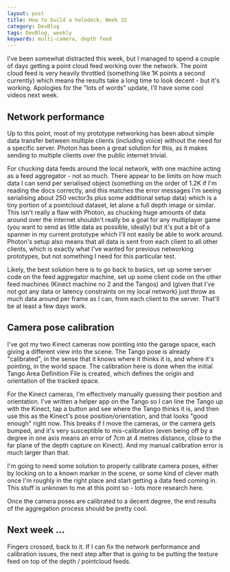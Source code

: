 ```yaml
---
layout: post
title: How to build a holodeck, Week 32
category: DevBlog
tags: DevBlog, weekly
keywords: multi-camera, depth feed
---
```


I've been somewhat distracted this week, but I managed to spend a couple of days
getting a point cloud feed working over the network. The point cloud feed is very heavily throttled
(something like 1K points a second currently) which means the results take a long time
to look decent - but it's working. Apologies for the "lots of words" update, I'll have
some cool videos next week.

## Network performance

Up to this point, most of my prototype networking has been about simple data transfer
between multiple clients (including voice) without the need for a specific server. Photon
has been a great solution for this, as it makes sending to multiple clients over the public
internet trivial.

For chucking data feeds around the local network, with one machine acting as a feed aggregator -
not so much. There appear to be limits on how much data I can send per serialised object (something
on the order of 1.2K if I'm reading the docs correctly, and this matches the error messages
I'm seeing serialising about 250 vector3s plus some additional setup data) which is a tiny
portion of a pointcloud dataset, let alone a full depth image or similar. This isn't really a flaw
with Photon, as chucking huge amounts of data around over the internet shouldn't really be a goal
for any multiplayer game (you want to send as little data as possible, ideally) but it's put a bit
of a spanner in my current prototype which I'll not easily be able to work around. Photon's setup
also means that all data is sent from each client to all other clients, which is exactly what I've
wanted for previous networking prototypes, but not something I need for this particular test.

Likely, the best solution here is to go back to basics, set up some server code on the feed
aggregator machine, set up some client code on the other feed machines (Kinect machine no 2 and
the Tangos) and (given that I've not got any data or latency constraints on my local network) just
throw as much data around per frame as I can, from each client to the server. That'll be at least a few
days work.

## Camera pose calibration

I've got my two Kinect cameras now pointing into the garage space, each giving a different view
into the scene. The Tango pose is already "calibrated", in the sense that it knows where it thinks
it is, and where it's pointing, in the world space. The calibration here is done when the initial Tango
Area Definition File is created, which defines the origin and orientation of the tracked space.

For the Kinect cameras, I'm effectively manually guessing their position and orientation. I've written
a helper app on the Tango so I can line the Tango up with the Kinect, tap a button and see where the
Tango thinks it is, and then use this as the Kinect's pose position/orientation, and that looks "good 
enough" right now. This breaks if I move the cameras, or the camera gets bumped, and it's very
susceptible to mis-calibration (even being off by a degree in one axis means an error of 7cm at 4
metres distance, close to the far plane of the depth capture on Kinect). And my manual calibration error
is much larger than that.

I'm going to need some solution to properly calibrate camera poses, either by locking on to a known
marker in the scene, or some kind of clever math once I'm roughly in the right place and start getting
a data feed coming in. This stuff is unknown to me at this point so - lots more research here.

Once the camera poses are calibrated to a decent degree, the end results of the aggregation process
should be pretty cool.

## Next week ...

Fingers crossed, back to it. If I can fix the network performance and calibration issues, the next
step after that is going to be putting the texture feed on top of the depth / pointcloud feeds.





